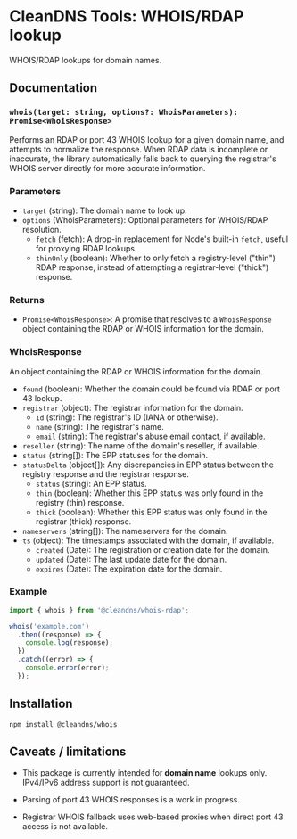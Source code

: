 # CleanDNS Tools: WHOIS/RDAP lookup

WHOIS/RDAP lookups for domain names.

## Documentation

### `whois(target: string, options?: WhoisParameters): Promise<WhoisResponse>`

Performs an RDAP or port 43 WHOIS lookup for a given domain name, and attempts to normalize the response. When RDAP data is incomplete or inaccurate, the library automatically falls back to querying the registrar's WHOIS server directly for more accurate information.

### Parameters

- `target` (string): The domain name to look up.
- `options` (WhoisParameters): Optional parameters for WHOIS/RDAP resolution.
  - `fetch` (fetch): A drop-in replacement for Node's built-in `fetch`, useful for proxying RDAP lookups.
  - `thinOnly` (boolean): Whether to only fetch a registry-level ("thin") RDAP response, instead of attempting a registrar-level ("thick") response.
  
### Returns

- `Promise<WhoisResponse>`: A promise that resolves to a `WhoisResponse` object containing the RDAP or WHOIS information for the domain.

### WhoisResponse

An object containing the RDAP or WHOIS information for the domain.

- `found` (boolean): Whether the domain could be found via RDAP or port 43 lookup.
- `registrar` (object): The registrar information for the domain.
  - `id` (string): The registrar's ID (IANA or otherwise).
  - `name` (string): The registrar's name.
  - `email` (string): The registrar's abuse email contact, if available.
- `reseller` (string): The name of the domain's reseller, if available.
- `status` (string[]): The EPP statuses for the domain.
- `statusDelta` (object[]): Any discrepancies in EPP status between the registry response and the registrar response.
  - `status` (string): An EPP status.
  - `thin` (boolean): Whether this EPP status was only found in the registry (thin) response.
  - `thick` (boolean): Whether this EPP status was only found in the registrar (thick) response.
- `nameservers` (string[]): The nameservers for the domain.
- `ts` (object): The timestamps associated with the domain, if available.
  - `created` (Date): The registration or creation date for the domain.
  - `updated` (Date): The last update date for the domain.
  - `expires` (Date): The expiration date for the domain.

### Example

```typescript
import { whois } from '@cleandns/whois-rdap';

whois('example.com')
  .then((response) => {
    console.log(response);
  })
  .catch((error) => {
    console.error(error);
  });
```

## Installation

```
npm install @cleandns/whois
```

## Caveats / limitations

- This package is currently intended for **domain name** lookups only. IPv4/IPv6 address support is not guaranteed.

- Parsing of port 43 WHOIS responses is a work in progress.

- Registrar WHOIS fallback uses web-based proxies when direct port 43 access is not available.